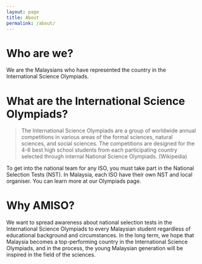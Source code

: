 ```yaml
---
layout: page
title: About
permalink: /about/
---
```


# Who are we?
We are the Malaysians who have represented the country in the International Science Olympiads.

# What are the International Science Olympiads?

> The International Science Olympiads are a group of worldwide annual competitions in various areas of the formal sciences, natural sciences, and social sciences. The competitions are designed for the 4-6 best high school students from each participating country selected through internal National Science Olympiads. (Wikipedia)

To get into the national team for any ISO, you must take part in the National Selection Tests (NST). In Malaysia, each ISO have their own NST and local organiser. You can learn more at our Olympiads page.

# Why AMISO?
We want to spread awareness about national selection tests in the International Science Olympiads to every Malaysian student regardless of educational background and circumstances. In the long term, we hope that Malaysia becomes a top-performing country in the International Science Olympiads, and in the process, the young Malaysian generation will be inspired in the field of the sciences.
